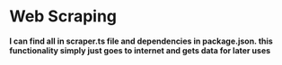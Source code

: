 # Web Scraping

**I can find all in scraper.ts file and dependencies in package.json. this functionality simply just goes to internet and gets data for later uses**
